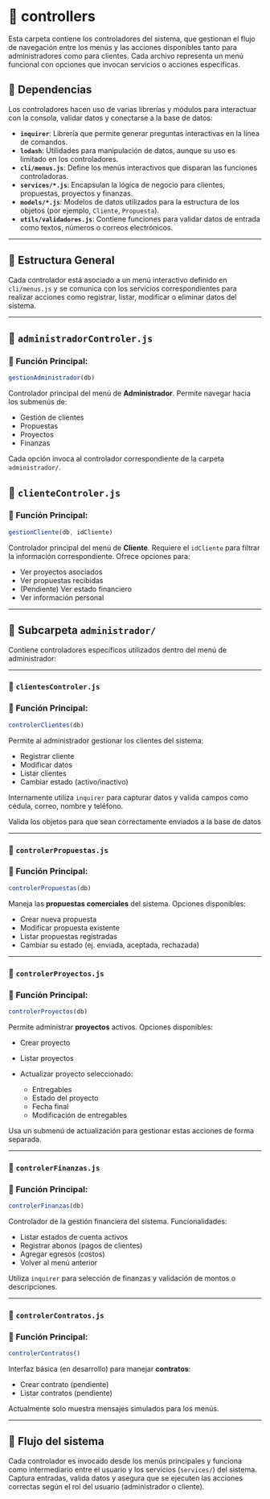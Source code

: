 # 📁 controllers

Esta carpeta contiene los controladores del sistema, que gestionan el flujo de navegación entre los menús y las acciones disponibles tanto para administradores como para clientes. Cada archivo representa un menú funcional con opciones que invocan servicios o acciones específicas.

## 📆 Dependencias

Los controladores hacen uso de varias librerías y módulos para interactuar con la consola, validar datos y conectarse a la base de datos:

* **`inquirer`**: Librería que permite generar preguntas interactivas en la línea de comandos.
* **`lodash`**: Utilidades para manipulación de datos, aunque su uso es limitado en los controladores.
* **`cli/menus.js`**: Define los menús interactivos que disparan las funciones controladoras.
* **`services/*.js`**: Encapsulan la lógica de negocio para clientes, propuestas, proyectos y finanzas.
* **`models/*.js`**: Modelos de datos utilizados para la estructura de los objetos (por ejemplo, `Cliente`, `Propuesta`).
* **`utils/validadores.js`**: Contiene funciones para validar datos de entrada como textos, números o correos electrónicos.

---

## 📌 Estructura General

Cada controlador está asociado a un menú interactivo definido en `cli/menus.js` y se comunica con los servicios correspondientes para realizar acciones como registrar, listar, modificar o eliminar datos del sistema.

---

## 📄 `administradorControler.js`

### 🧽 Función Principal:

```js
gestionAdministrador(db)
```

Controlador principal del menú de **Administrador**. Permite navegar hacia los submenús de:

* Gestión de clientes
* Propuestas
* Proyectos
* Finanzas

Cada opción invoca al controlador correspondiente de la carpeta `administrador/`.

## 📄 `clienteControler.js`

### 🧽 Función Principal:

```js
gestionCliente(db, idCliente)
```

Controlador principal del menú de **Cliente**. Requiere el `idCliente` para filtrar la información correspondiente. Ofrece opciones para:

* Ver proyectos asociados
* Ver propuestas recibidas
* (Pendiente) Ver estado financiero
* Ver información personal

---

## 📂 Subcarpeta `administrador/`

Contiene controladores específicos utilizados dentro del menú de administrador:

---

### 📄 `clientesControler.js`

### 🧽 Función Principal:

```js
controlerClientes(db)
```

Permite al administrador gestionar los clientes del sistema:

* Registrar cliente
* Modificar datos
* Listar clientes
* Cambiar estado (activo/inactivo)

Internamente utiliza `inquirer` para capturar datos y valida campos como cédula, correo, nombre y teléfono.

Valida los objetos para que sean correctamente enviados a la base de datos

---

### 📄 `controlerPropuestas.js`

### 🧽 Función Principal:

```js
controlerPropuestas(db)
```

Maneja las **propuestas comerciales** del sistema. Opciones disponibles:

* Crear nueva propuesta
* Modificar propuesta existente
* Listar propuestas registradas
* Cambiar su estado (ej. enviada, aceptada, rechazada)

---

### 📄 `controlerProyectos.js`

### 🧽 Función Principal:

```js
controlerProyectos(db)
```

Permite administrar **proyectos** activos. Opciones disponibles:

* Crear proyecto
* Listar proyectos
* Actualizar proyecto seleccionado:

  * Entregables
  * Estado del proyecto
  * Fecha final
  * Modificación de entregables

Usa un submenú de actualización para gestionar estas acciones de forma separada.

---

### 📄 `controlerFinanzas.js`

### 🧽 Función Principal:

```js
controlerFinanzas(db)
```

Controlador de la gestión financiera del sistema. Funcionalidades:

* Listar estados de cuenta activos
* Registrar abonos (pagos de clientes)
* Agregar egresos (costos)
* Volver al menú anterior

Utiliza `inquirer` para selección de finanzas y validación de montos o descripciones.

---

### 📄 `controlerContratos.js`

### 🧽 Función Principal:

```js
controlerContratos()
```

Interfaz básica (en desarrollo) para manejar **contratos**:

* Crear contrato (pendiente)
* Listar contratos (pendiente)

Actualmente solo muestra mensajes simulados para los menús.

---

## 🔁 Flujo del sistema

Cada controlador es invocado desde los menús principales y funciona como intermediario entre el usuario y los servicios (`services/`) del sistema. Captura entradas, valida datos y asegura que se ejecuten las acciones correctas según el rol del usuario (administrador o cliente).
